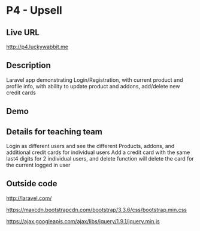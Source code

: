 # P4 - Upsell

## Live URL
http://p4.luckywabbit.me

## Description
Laravel app demonstrating Login/Registration, with current product and profile info, with ability to update product and addons, add/delete new credit cards 

## Demo


## Details for teaching team
Login as different users and see the different Products, addons, and additional credit cards for individual users
Add a credit card with the same last4 digits for 2 individual users, and delete function will delete the card for the current logged in user


## Outside code

http://laravel.com/

https://maxcdn.bootstrapcdn.com/bootstrap/3.3.6/css/bootstrap.min.css

https://ajax.googleapis.com/ajax/libs/jquery/1.9.1/jquery.min.js


